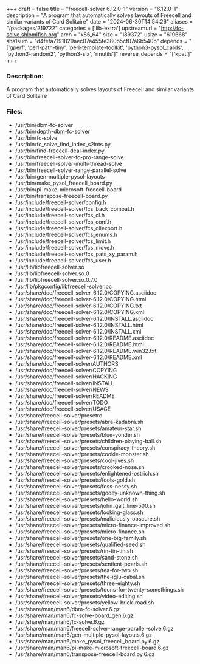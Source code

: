 +++
draft = false
title = "freecell-solver 6.12.0-1"
version = "6.12.0-1"
description = "A program that automatically solves layouts of Freecell and similar variants of Card Solitaire"
date = "2024-06-30T14:54:26"
aliases = "/packages/219722"
categories = ['lib-extra']
upstreamurl = "http://fc-solve.shlomifish.org"
arch = "x86_64"
size = "189372"
usize = "619668"
sha1sum = "d4fefa7191829aec07a455fe380b5cf07a6b540b"
depends = "['gperf', 'perl-path-tiny', 'perl-template-toolkit', 'python3-pysol_cards', 'python3-random2', 'python3-six', 'rinutils']"
reverse_depends = "['kpat']"
+++
### Description: 
A program that automatically solves layouts of Freecell and similar variants of Card Solitaire

### Files: 
* /usr/bin/dbm-fc-solver
* /usr/bin/depth-dbm-fc-solver
* /usr/bin/fc-solve
* /usr/bin/fc_solve_find_index_s2ints.py
* /usr/bin/find-freecell-deal-index.py
* /usr/bin/freecell-solver-fc-pro-range-solve
* /usr/bin/freecell-solver-multi-thread-solve
* /usr/bin/freecell-solver-range-parallel-solve
* /usr/bin/gen-multiple-pysol-layouts
* /usr/bin/make_pysol_freecell_board.py
* /usr/bin/pi-make-microsoft-freecell-board
* /usr/bin/transpose-freecell-board.py
* /usr/include/freecell-solver/config.h
* /usr/include/freecell-solver/fcs_back_compat.h
* /usr/include/freecell-solver/fcs_cl.h
* /usr/include/freecell-solver/fcs_conf.h
* /usr/include/freecell-solver/fcs_dllexport.h
* /usr/include/freecell-solver/fcs_enums.h
* /usr/include/freecell-solver/fcs_limit.h
* /usr/include/freecell-solver/fcs_move.h
* /usr/include/freecell-solver/fcs_pats_xy_param.h
* /usr/include/freecell-solver/fcs_user.h
* /usr/lib/libfreecell-solver.so
* /usr/lib/libfreecell-solver.so.0
* /usr/lib/libfreecell-solver.so.0.7.0
* /usr/lib/pkgconfig/libfreecell-solver.pc
* /usr/share/doc/freecell-solver-6.12.0/COPYING.asciidoc
* /usr/share/doc/freecell-solver-6.12.0/COPYING.html
* /usr/share/doc/freecell-solver-6.12.0/COPYING.txt
* /usr/share/doc/freecell-solver-6.12.0/COPYING.xml
* /usr/share/doc/freecell-solver-6.12.0/INSTALL.asciidoc
* /usr/share/doc/freecell-solver-6.12.0/INSTALL.html
* /usr/share/doc/freecell-solver-6.12.0/INSTALL.xml
* /usr/share/doc/freecell-solver-6.12.0/README.asciidoc
* /usr/share/doc/freecell-solver-6.12.0/README.html
* /usr/share/doc/freecell-solver-6.12.0/README.win32.txt
* /usr/share/doc/freecell-solver-6.12.0/README.xml
* /usr/share/doc/freecell-solver/AUTHORS
* /usr/share/doc/freecell-solver/COPYING
* /usr/share/doc/freecell-solver/HACKING
* /usr/share/doc/freecell-solver/INSTALL
* /usr/share/doc/freecell-solver/NEWS
* /usr/share/doc/freecell-solver/README
* /usr/share/doc/freecell-solver/TODO
* /usr/share/doc/freecell-solver/USAGE
* /usr/share/freecell-solver/presetrc
* /usr/share/freecell-solver/presets/abra-kadabra.sh
* /usr/share/freecell-solver/presets/amateur-star.sh
* /usr/share/freecell-solver/presets/blue-yonder.sh
* /usr/share/freecell-solver/presets/children-playing-ball.sh
* /usr/share/freecell-solver/presets/conspiracy-theory.sh
* /usr/share/freecell-solver/presets/cookie-monster.sh
* /usr/share/freecell-solver/presets/cool-jives.sh
* /usr/share/freecell-solver/presets/crooked-nose.sh
* /usr/share/freecell-solver/presets/enlightened-ostrich.sh
* /usr/share/freecell-solver/presets/fools-gold.sh
* /usr/share/freecell-solver/presets/foss-nessy.sh
* /usr/share/freecell-solver/presets/gooey-unknown-thing.sh
* /usr/share/freecell-solver/presets/hello-world.sh
* /usr/share/freecell-solver/presets/john_galt_line-500.sh
* /usr/share/freecell-solver/presets/looking-glass.sh
* /usr/share/freecell-solver/presets/maliciously-obscure.sh
* /usr/share/freecell-solver/presets/micro-finance-improved.sh
* /usr/share/freecell-solver/presets/micro-finance.sh
* /usr/share/freecell-solver/presets/one-big-family.sh
* /usr/share/freecell-solver/presets/qualified-seed.sh
* /usr/share/freecell-solver/presets/rin-tin-tin.sh
* /usr/share/freecell-solver/presets/sand-stone.sh
* /usr/share/freecell-solver/presets/sentient-pearls.sh
* /usr/share/freecell-solver/presets/tea-for-two.sh
* /usr/share/freecell-solver/presets/the-iglu-cabal.sh
* /usr/share/freecell-solver/presets/three-eighty.sh
* /usr/share/freecell-solver/presets/toons-for-twenty-somethings.sh
* /usr/share/freecell-solver/presets/video-editing.sh
* /usr/share/freecell-solver/presets/yellow-brick-road.sh
* /usr/share/man/man6/dbm-fc-solver.6.gz
* /usr/share/man/man6/fc-solve-board_gen.6.gz
* /usr/share/man/man6/fc-solve.6.gz
* /usr/share/man/man6/freecell-solver-range-parallel-solve.6.gz
* /usr/share/man/man6/gen-multiple-pysol-layouts.6.gz
* /usr/share/man/man6/make_pysol_freecell_board.py.6.gz
* /usr/share/man/man6/pi-make-microsoft-freecell-board.6.gz
* /usr/share/man/man6/transpose-freecell-board.py.6.gz
